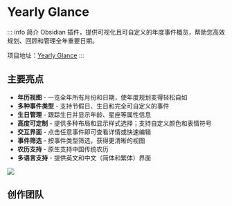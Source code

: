 # Yearly Glance

::: info 简介
Obsidian 插件，提供可视化且可自定义的年度事件概览，帮助您高效规划、回顾和管理全年重要日期。

项目地址：[Yearly Glance](https://github.com/Moyf/yearly-glance)
:::

## 主要亮点

- **年历视图** - 一览全年所有月份和日期，使年度规划变得轻松自如
- **多种事件类型** - 支持节假日、生日和完全可自定义的事件
- **生日管理** - 跟踪生日并显示年龄、星座等属性信息
- **高度可定制** - 提供多种布局和显示样式选择；支持自定义颜色和表情符号
- **交互界面** - 点击任意事件即可查看详情或快速编辑
- **事件筛选** - 按事件类型筛选，获得更清晰的视图
- **农历支持** - 原生支持中国传统农历
- **多语言支持** - 提供英文和中文（简体和繁体）界面

![](/doc/yg-overview-zh.webp)

<script setup>
import { VPTeamMembers } from 'vitepress/theme'

const members = [
  {
    avatar: 'https://www.github.com/Moyf.png',
    name: 'Moyf',
    title: 'Creator & Developer',
    links: [
      { icon: 'github', link: 'https://github.com/Moyf' },
      { icon: '', link: 'https://space.bilibili.com/585578' },
    ]
  },
  {
    avatar: 'https://www.github.com/RavenHogwarts.png',
    name: 'RavenHogwarts',
    title: 'Developer',
    links: [
      { icon: 'github', link: 'https://github.com/RavenHogwarts' },
      { icon: '', link: 'https://space.bilibili.com/343113645' }
    ]
  },
]
</script>

## 创作团队

<VPTeamMembers size="small" :members="members" />